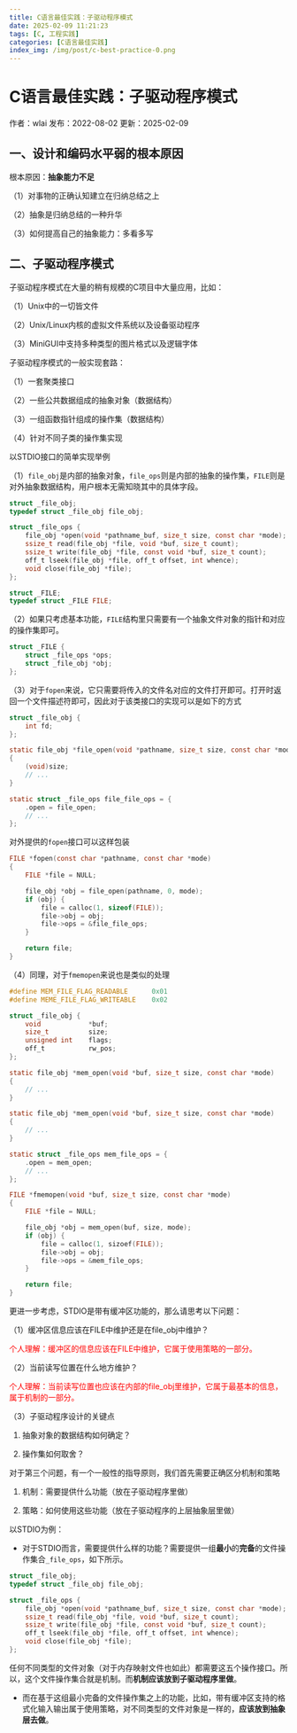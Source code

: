 ```yaml
---
title: C语言最佳实践：子驱动程序模式
date: 2025-02-09 11:21:23
tags: [C, 工程实践]
categories: [C语言最佳实践]
index_img: /img/post/c-best-practice-0.png
---
```


# C语言最佳实践：子驱动程序模式

作者：wlai
发布：2022-08-02
更新：2025-02-09

## 一、设计和编码水平弱的根本原因

根本原因：**抽象能力不足**

（1）对事物的正确认知建立在归纳总结之上

（2）抽象是归纳总结的一种升华

（3）如何提高自己的抽象能力：多看多写


## 二、子驱动程序模式

子驱动程序模式在大量的稍有规模的C项目中大量应用，比如：

（1）Unix中的一切皆文件

（2）Unix/Linux内核的虚拟文件系统以及设备驱动程序

（3）MiniGUI中支持多种类型的图片格式以及逻辑字体

子驱动程序模式的一般实现套路：

（1）一套聚类接口

（2）一些公共数据组成的抽象对象（数据结构）

（3）一组函数指针组成的操作集（数据结构）

（4）针对不同子类的操作集实现

以STDIO接口的简单实现举例

（1）`file_obj`是内部的抽象对象，`file_ops`则是内部的抽象的操作集，`FILE`则是对外抽象数据结构，用户根本无需知晓其中的具体字段。

```c
struct _file_obj;
typedef struct _file_obj file_obj;

struct _file_ops {
    file_obj *open(void *pathname_buf, size_t size, const char *mode);
    ssize_t read(file_obj *file, void *buf, size_t count);
    ssize_t write(file_obj *file, const void *buf, size_t count);
    off_t lseek(file_obj *file, off_t offset, int whence);
    void close(file_obj *file);
};

struct _FILE;
typedef struct _FILE FILE;
```

（2）如果只考虑基本功能，`FILE`结构里只需要有一个抽象文件对象的指针和对应的操作集即可。

```c
struct _FILE {
    struct _file_ops *ops;
    struct _file_obj *obj;
};
```

（3）对于`fopen`来说，它只需要将传入的文件名对应的文件打开即可。打开时返回一个文件描述符即可，因此对于该类接口的实现可以是如下的方式

```c
struct _file_obj {
    int fd;
};

static file_obj *file_open(void *pathname, size_t size, const char *mode)
{
    (void)size;
    // ...
}

static struct _file_ops file_file_ops = {
    .open = file_open;
    // ...
};
```

对外提供的`fopen`接口可以这样包装

```c
FILE *fopen(const char *pathname, const char *mode)
{
    FILE *file = NULL;

    file_obj *obj = file_open(pathname, 0, mode);
    if (obj) {
        file = calloc(1, sizeof(FILE));
        file->obj = obj;
        file->ops = &file_file_ops;
    }

    return file;
}
```

（4）同理，对于`fmemopen`来说也是类似的处理

```c
#define MEM_FILE_FLAG_READABLE      0x01
#define MEME_FILE_FLAG_WRITEABLE    0x02

struct _file_obj {
    void            *buf;
    size_t          size;
    unsigned int    flags;
    off_t           rw_pos;
};

static file_obj *mem_open(void *buf, size_t size, const char *mode)
{
    // ...
}

static file_obj *mem_open(void *buf, size_t size, const char *mode)
{
    // ...
}

static struct _file_ops mem_file_ops = {
    .open = mem_open;
    // ...
};

FILE *fmemopen(void *buf, size_t size, const char *mode)
{
    FILE *file = NULL;

    file_obj *obj = mem_open(buf, size, mode);
    if (obj) {
        file = calloc(1, sizoef(FILE));
        file->obj = obj;
        file->ops = &mem_file_ops;
    }

    return file;
}
```

更进一步考虑，STDIO是带有缓冲区功能的，那么请思考以下问题：

（1）缓冲区信息应该在FILE中维护还是在file_obj中维护？

<span style="color:red;">
个人理解：缓冲区的信息应该在FILE中维护，它属于使用策略的一部分。
</span>

（2）当前读写位置在什么地方维护？

<span style="color:red;">
个人理解：当前读写位置也应该在内部的file_obj里维护，它属于最基本的信息，属于机制的一部分。
</span>

（3）子驱动程序设计的关键点

1. 抽象对象的数据结构如何确定？

2. 操作集如何取舍？

对于第三个问题，有一个一般性的指导原则，我们首先需要正确区分机制和策略

1. 机制：需要提供什么功能（放在子驱动程序里做）

2. 策略：如何使用这些功能（放在子驱动程序的上层抽象层里做）

以STDIO为例：

- 对于STDIO而言，需要提供什么样的功能？需要提供一组**最小**的**完备**的文件操作集合`_file_ops`，如下所示。

```c
struct _file_obj;
typedef struct _file_obj file_obj;

struct _file_ops {
    file_obj *open(void *pathname_buf, size_t size, const char *mode);
    ssize_t read(file_obj *file, void *buf, size_t count);
    ssize_t write(file_obj *file, const void *buf, size_t count);
    off_t lseek(file_obj *file, off_t offset, int whence);
    void close(file_obj *file);
};
```

任何不同类型的文件对象（对于内存映射文件也如此）都需要这五个操作接口。所以，这个文件操作集合就是机制。而**机制应该放到子驱动程序里做**。

- 而在基于这组最小完备的文件操作集之上的功能，比如，带有缓冲区支持的格式化输入输出属于使用策略，对不同类型的文件对象是一样的，**应该放到抽象层去做**。
